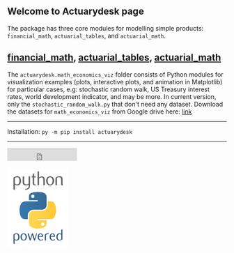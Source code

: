 ## Welcome to Actuarydesk page

The package has three core modules for modelling simple products: `financial_math`, `actuarial_tables`, and `actuarial_math`.

## <a href="https://anbarief.github.io/actuarydesk/financial_math">financial_math</a>, <a href="https://anbarief.github.io/actuarydesk/actuarial_tables">actuarial_tables</a>, <a href="https://anbarief.github.io/actuarydesk/actuarial_math">actuarial_math</a>

The `actuarydesk.math_economics_viz` folder consists of Python modules for visualization examples  (plots, interactive plots, and animation in Matplotlib) for particular cases, e.g: stochastic random walk, US Treasury interest rates, world development indicator, and may be more. In current version, only the `stochastic_random_walk.py` that don't need any dataset. Download the datasets for `math_economics_viz` from Google drive here: <a href="https://drive.google.com/drive/folders/1n8XRWpmX1tOz1Uu1PaT9gXv9Feu4-k5i?usp=sharing" target="_blank">link</a>

---

Installation: `py -m pip install actuarydesk`

---

<iframe src="https://ghbtns.com/github-btn.html?user=anbarief&repo=actuarydesk&type=star&count=true&size=large" frameborder="0" scrolling="0" width="160px" height="30px"></iframe>  

![6cm](python_powered.png)

 
